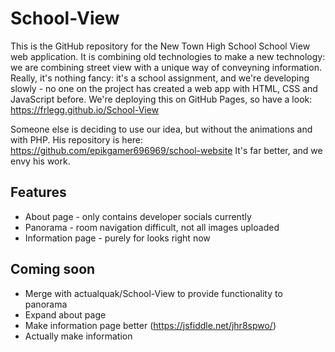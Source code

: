 # School-View

This is the GitHub repository for the New Town High School School View web application.
It is combining old technologies to make a new technology: we are combining street view with a unique way of conveyning information. 
Really, it's nothing fancy: it's a school assignment, and we're developing slowly - no one on the project has created a web app with HTML, CSS and JavaScript before.
We're deploying this on GitHub Pages, so have a look: https://frlegg.github.io/School-View

Someone else is deciding to use our idea, but without the animations and with PHP. His repository is here: https://github.com/epikgamer696969/school-website It's far better, and we envy his work.

## Features
- About page - only contains developer socials currently
- Panorama - room navigation difficult, not all images uploaded
- Information page - purely for looks right now
## Coming soon
- Merge with actualquak/School-View to provide functionality to panorama
- Expand about page
- Make information page better (https://jsfiddle.net/jhr8spwo/)
- Actually make information
